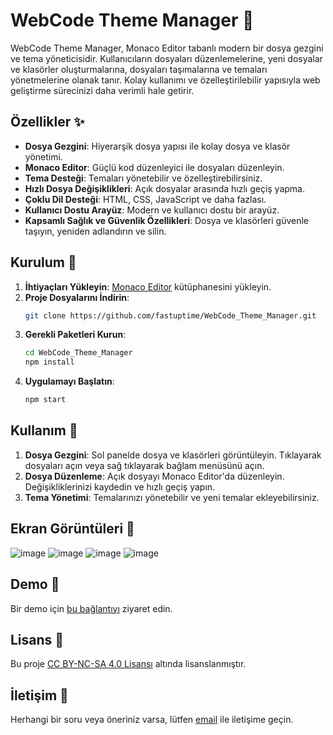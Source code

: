 # WebCode Theme Manager 🎨

WebCode Theme Manager, Monaco Editor tabanlı modern bir dosya gezgini ve tema yöneticisidir. Kullanıcıların dosyaları düzenlemelerine, yeni dosyalar ve klasörler oluşturmalarına, dosyaları taşımalarına ve temaları yönetmelerine olanak tanır. Kolay kullanımı ve özelleştirilebilir yapısıyla web geliştirme sürecinizi daha verimli hale getirir.

## Özellikler ✨

- **Dosya Gezgini**: Hiyerarşik dosya yapısı ile kolay dosya ve klasör yönetimi.
- **Monaco Editor**: Güçlü kod düzenleyici ile dosyaları düzenleyin.
- **Tema Desteği**: Temaları yönetebilir ve özelleştirebilirsiniz.
- **Hızlı Dosya Değişiklikleri**: Açık dosyalar arasında hızlı geçiş yapma.
- **Çoklu Dil Desteği**: HTML, CSS, JavaScript ve daha fazlası.
- **Kullanıcı Dostu Arayüz**: Modern ve kullanıcı dostu bir arayüz.
- **Kapsamlı Sağlık ve Güvenlik Özellikleri**: Dosya ve klasörleri güvenle taşıyın, yeniden adlandırın ve silin.

## Kurulum 🚀

1. **İhtiyaçları Yükleyin**: [Monaco Editor](https://github.com/Microsoft/monaco-editor) kütüphanesini yükleyin.
2. **Proje Dosyalarını İndirin**:
    ```bash
    git clone https://github.com/fastuptime/WebCode_Theme_Manager.git
    ```
3. **Gerekli Paketleri Kurun**:
    ```bash
    cd WebCode_Theme_Manager
    npm install
    ```
4. **Uygulamayı Başlatın**:
    ```bash
    npm start
    ```

## Kullanım 📖

1. **Dosya Gezgini**: Sol panelde dosya ve klasörleri görüntüleyin. Tıklayarak dosyaları açın veya sağ tıklayarak bağlam menüsünü açın.
2. **Dosya Düzenleme**: Açık dosyayı Monaco Editor'da düzenleyin. Değişikliklerinizi kaydedin ve hızlı geçiş yapın.
3. **Tema Yönetimi**: Temalarınızı yönetebilir ve yeni temalar ekleyebilirsiniz.

## Ekran Görüntüleri 📸

![image](https://github.com/user-attachments/assets/fd5bfbec-46d8-40c8-9aa1-33b220bade68)
![image](https://github.com/user-attachments/assets/839a6ba9-5458-431e-b3a0-28ed13db1246)
![image](https://github.com/user-attachments/assets/496b24e5-c9e2-47ea-a695-a6fbd88e2c84)
![image](https://github.com/user-attachments/assets/c365b3e8-39a8-45ca-86c3-935bd89f7ca5)


## Demo 🎥

Bir demo için [bu bağlantıyı](https://fastuptime.github.io/WebCode_Theme_Manager/) ziyaret edin.

## Lisans 📜

Bu proje [CC BY-NC-SA 4.0 Lisansı](./LICENSE) altında lisanslanmıştır.

## İletişim 📧

Herhangi bir soru veya öneriniz varsa, lütfen [email](mailto:fastuptime@gmail.com) ile iletişime geçin.

